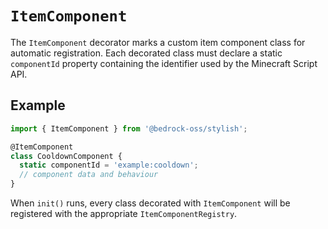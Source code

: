 # `ItemComponent`

The `ItemComponent` decorator marks a custom item component class for automatic
registration. Each decorated class must declare a static `componentId` property
containing the identifier used by the Minecraft Script API.

## Example

```ts
import { ItemComponent } from '@bedrock-oss/stylish';

@ItemComponent
class CooldownComponent {
  static componentId = 'example:cooldown';
  // component data and behaviour
}
```

When `init()` runs, every class decorated with `ItemComponent` will be
registered with the appropriate `ItemComponentRegistry`.